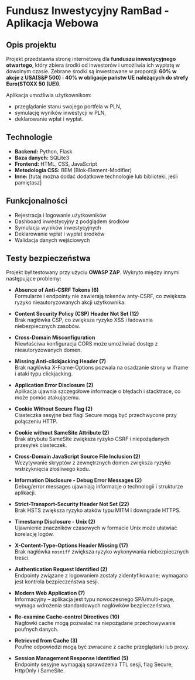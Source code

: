 # Fundusz Inwestycyjny RamBad - Aplikacja Webowa

## Opis projektu
Projekt przedstawia stronę internetową dla **funduszu inwestycyjnego otwartego**, który zbiera środki od inwestorów i umożliwia ich wypłatę w dowolnym czasie. Zebrane środki są inwestowane w proporcji: **60% w akcje z USA(S&P 500)** i **40% w obligacje państw UE należących do strefy Euro(STOXX 50 (UE))**.  

Aplikacja umożliwia użytkownikom:
- przeglądanie stanu swojego portfela w PLN,
- symulację wyników inwestycji w PLN,
- deklarowanie wpłat i wypłat.


## Technologie
- **Backend:** Python, Flask  
- **Baza danych:** SQLite3  
- **Frontend:** HTML, CSS, JavaScript  
- **Metodologia CSS:** BEM (Blok-Element-Modifier)  
- **Inne:** [tutaj można dodać dodatkowe technologie lub biblioteki, jeśli pamiętasz]


## Funkcjonalności
- Rejestracja i logowanie użytkowników  
- Dashboard inwestycyjny z podglądem środków  
- Symulacja wyników inwestycyjnych  
- Deklarowanie wpłat i wypłat środków  
- Walidacja danych wejściowych


## Testy bezpieczeństwa

Projekt był testowany przy użyciu **OWASP ZAP**. Wykryto między innymi następujące problemy:

- **Absence of Anti-CSRF Tokens (6)**  
  Formularze i endpointy nie zawierają tokenów anty-CSRF, co zwiększa ryzyko nieautoryzowanych akcji użytkownika.

- **Content Security Policy (CSP) Header Not Set (12)**  
  Brak nagłówka CSP, co zwiększa ryzyko XSS i ładowania niebezpiecznych zasobów.

- **Cross-Domain Misconfiguration**  
  Niewłaściwa konfiguracja CORS może umożliwiać dostęp z nieautoryzowanych domen.

- **Missing Anti-clickjacking Header (7)**  
  Brak nagłówka X-Frame-Options pozwala na osadzanie strony w iframe i ataki typu clickjacking.

- **Application Error Disclosure (2)**  
  Aplikacja ujawnia szczegółowe informacje o błędach i stacktrace, co może pomóc atakującemu.

- **Cookie Without Secure Flag (2)**  
  Ciasteczka sesyjne bez flagi Secure mogą być przechwycone przy połączeniu HTTP.

- **Cookie without SameSite Attribute (2)**  
  Brak atrybutu SameSite zwiększa ryzyko CSRF i niepożądanych przesyłek ciasteczek.

- **Cross-Domain JavaScript Source File Inclusion (2)**  
  Wczytywanie skryptów z zewnętrznych domen zwiększa ryzyko wstrzyknięcia złośliwego kodu.

- **Information Disclosure - Debug Error Messages (2)**  
  Debug/error messages ujawniają informacje o technologii i strukturze aplikacji.

- **Strict-Transport-Security Header Not Set (22)**  
  Brak HSTS zwiększa ryzyko ataków typu MITM i downgrade HTTPS.

- **Timestamp Disclosure - Unix (2)**  
  Ujawnienie znaczników czasowych w formacie Unix może ułatwiać korelację logów.

- **X-Content-Type-Options Header Missing (17)**  
  Brak nagłówka `nosniff` zwiększa ryzyko wykonywania niebezpiecznych treści.

- **Authentication Request Identified (2)**  
  Endpointy związane z logowaniem zostały zidentyfikowane; wymagana jest kontrola bezpieczeństwa sesji.

- **Modern Web Application (7)**  
  Informacyjny – aplikacja jest typu nowoczesnego SPA/multi-page, wymaga wdrożenia standardowych nagłówków bezpieczeństwa.

- **Re-examine Cache-control Directives (10)**  
  Nagłówki cache mogą pozwalać na niepożądane przechowywanie poufnych danych.

- **Retrieved from Cache (3)**  
  Poufne odpowiedzi mogą być zwracane z cache przeglądarki lub proxy.

- **Session Management Response Identified (5)**  
  Endpointy sesyjne wymagają sprawdzenia TTL sesji, flag Secure, HttpOnly i SameSite.